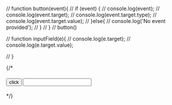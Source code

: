 // function button(event){
// 	if (event) {
// 		console.log(event);
// 		console.log(event.target);
// 		console.log(event.target.type);
// 		console.log(event.target.value);
// 	}else{
// 		console.log('No event provided');
// 	}
// }
// button()

// function inputField(e){
// 	console.log(e.target);
// 	console.log(e.target.value);

// }

{/* <h4>
				<button onClick={button}>click</button>
				<input onChange={inputField} />
			</h4> */}